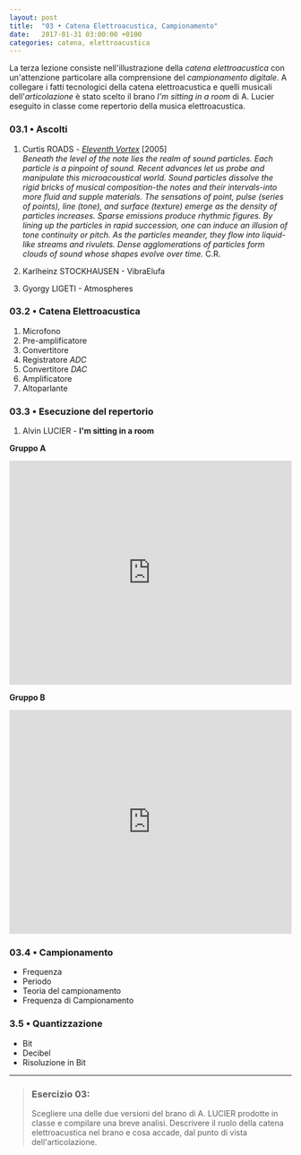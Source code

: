 ```yaml
---
layout: post
title:  "03 • Catena Elettroacustica, Campionamento"
date:   2017-01-31 03:00:00 +0100
categories: catena, elettroacustica
---
```


La terza lezione consiste nell'illustrazione della *catena elettroacustica* con
 un'attenzione particolare alla comprensione del *campionamento digitale*.
 A collegare i fatti tecnologici della catena elettroacustica e quelli musicali
 dell'*articolazione* è stato scelto il brano *I'm sitting in a room* di A.
 Lucier eseguito in classe come repertorio della musica elettroacustica.

### 03.1 • Ascolti

 1. Curtis ROADS - [*Eleventh Vortex*](https://youtu.be/XgBjD6_SbOU) [2005]   
  *Beneath the level of the note lies the realm of sound particles. Each particle
  is a pinpoint of sound. Recent advances let us probe and manipulate this
  microacoustical world. Sound particles dissolve the rigid bricks of musical
   composition-the notes and their intervals-into more fluid and supple
   materials. The sensations of point, pulse (series of points), line (tone),
   and surface (texture) emerge as the density of particles increases. Sparse
   emissions produce rhythmic figures. By lining up the particles in rapid
   succession, one can induce an illusion of tone continuity or pitch. As the
    particles meander, they flow into liquid-like streams and rivulets. Dense
    agglomerations of particles form clouds of sound whose shapes evolve over
    time.* C.R.

  2. Karlheinz STOCKHAUSEN - VibraElufa
  3. Gyorgy LIGETI - Atmospheres

### 03.2 • Catena Elettroacustica

 1. Microfono
 2. Pre-amplificatore
 3. Convertitore
 4. Registratore *ADC*
 5. Convertitore *DAC*
 5. Amplificatore
 7. Altoparlante

### 03.3 • Esecuzione del repertorio

 1. Alvin LUCIER - **I'm sitting in a room**

  **Gruppo A**

  <iframe
   width='100%'
   height="400"
   src="https://www.youtube.com/embed/hOwHK36At-k?vq=hd720"
   frameborder="0"
   allowfullscreen>
  </iframe>

  **Gruppo B**

  <iframe
 	width='100%'
 	height="400"
 	src="https://www.youtube.com/embed/PORiRS7qMvs?vq=hd720"
 	frameborder="0"
 	allowfullscreen>
  </iframe>

### 03.4 • Campionamento

 - Frequenza
 - Periodo
 - Teoria del campionamento
 - Frequenza di Campionamento

### 3.5 • Quantizzazione

 - Bit
 - Decibel
 - Risoluzione in Bit

---

> ### Esercizio 03:
> Scegliere una delle due versioni del brano di A. LUCIER prodotte in classe e
compilare una breve analisi.
Descrivere il ruolo della catena elettroacustica nel brano e cosa accade, dal
punto di vista dell'articolazione.
